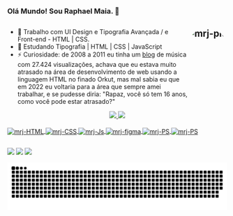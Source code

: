 ### Olá Mundo! Sou Raphael Maia. 👋 
## <img align="right" alt="mrj-pic" height="150" style="border-radius:50px;" src="https://lh3.googleusercontent.com/a-/ACNPEu9QeUTzt3ewohr6fuI3ZykpWDEnSC18qC-gSkRfAg=s360-p-rw-no?width=676&height=676">

- 🔭 Trabalho com UI Design e Tipografia Avançada / e Front-end - HTML | CSS.
- 🌱 Estudando Tipografia | HTML | CSS | JavaScript
- ⚡ Curiosidade: de 2008 a 2011 eu tinha um <a href="https://essemeusom.blogspot.com/" target="_blank">blog</a> de música com 27.424 visualizações, achava que eu estava muito atrasado na área de desenvolvimento de web usando a linguagem HTML no finado Orkut, mas mal sabia eu que em 2022 eu voltaria para a área que sempre amei trabalhar, e se pudesse diria: "Rapaz, você só tem 16 anos, como você pode estar atrasado?"

<div align="center">
  <a href="https://github.com/mrjraphael">
  <img height="180em" src="https://github-readme-stats.vercel.app/api?username=mrjraphael&show_icons=true&theme=dracula&include_all_commits=true&count_private=true"/>
  <img height="180em" src="https://github-readme-stats.vercel.app/api/top-langs/?username=mrjraphael&layout=compact&langs_count=7&theme=dracula"/>
</div>

<div style="display: inline_block"><br>
  <img align="center" alt="mrj-HTML" height="30" width="40" src="https://cdn.jsdelivr.net/gh/devicons/devicon/icons/html5/html5-original.svg">
  <img align="center" alt="mrj-CSS" height="30" width="40" src="https://cdn.jsdelivr.net/gh/devicons/devicon/icons/css3/css3-original.svg">
  <img align="center" alt="mrj-Js" height="30" width="40" src="https://cdn.jsdelivr.net/gh/devicons/devicon/icons/javascript/javascript-original.svg">
  <img align="center" alt="mrj-figma" height="30" width="40" src="https://cdn.jsdelivr.net/gh/devicons/devicon/icons/figma/figma-original.svg">
  <img align="center" alt="mrj-PS" height="30" width="40" src="https://www.adobe.com/content/dam/cc/icons/photoshop-mobile.svg">
  <img align="center" alt="mrj-PS" height="30" width="40" src="https://www.adobe.com/content/dam/cc/icons/lightroom-cc.svg">
</div>

##

<div> 
  <!--- Links para adicionar a posteriori
  <a href="/" target="_blank"><img src="https://img.shields.io/badge/YouTube-FF0000?style=for-the-badge&logo=youtube&logoColor=white" target="_blank"></a>
  <a href="/" target="_blank"><img src="https://img.shields.io/badge/Twitch-9146FF?style=for-the-badge&logo=twitch&logoColor=white" target="_blank"></a>
  <a href="/" target="_blank"><img src="https://img.shields.io/badge/Discord-7289DA?style=for-the-badge&logo=discord&logoColor=white" target="_blank"></a>
  <a href="http://wa.me/5512982882592" target="_blank"><img src="https://img.shields.io/badge/WhatsApp-25D366?style=for-the-badge&logo=whatsapp&logoColor=white" target="_blank"></a>
  --->
   
   
  <a href="https://instagram.com/mrjraphael" target="_blank"><img src="https://img.shields.io/badge/-Instagram-%23E4405F?style=for-the-badge&logo=instagram&logoColor=white" target="_blank"></a>
 	<a href = "mailto:rphmaia.am@gmail.com"><img src="https://img.shields.io/badge/Gmail-D14836?style=for-the-badge&logo=gmail&logoColor=white" target="_blank"></a>
  <a href="https://www.linkedin.com/in/raphael-maia-9414b3248/" target="_blank"><img src="https://img.shields.io/badge/-LinkedIn-%230077B5?style=for-the-badge&logo=linkedin&logoColor=white" target="_blank"></a> 
 
  ![Snake animation](https://github.com/mrjraphael/mrjraphael/blob/output/github-contribution-grid-snake.svg)
  <!--- ![Snake animation](https://github.com/mrjraphael/mrjraphael/blob/output/github-contribution-grid-snake.svg) --->
 
</div>
